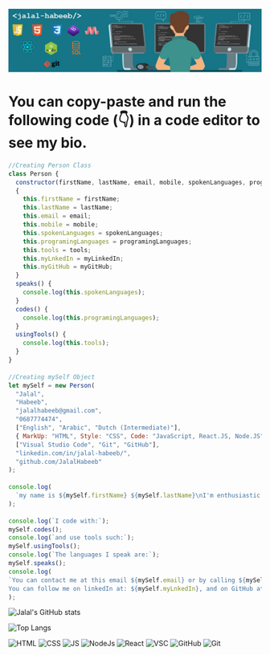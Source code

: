 ![Header](https://github.com/JalalHabeeb/jalalhabeeb/blob/main/githubrepo.jpg "Jalal Habeeb")
# You can copy-paste and run the following code (👇) in a code editor to see my bio.
```js
//Creating Person Class
class Person {
  constructor(firstName, lastName, email, mobile, spokenLanguages, programingLanguages, tools, myLinkedIn, myGitHub);
  {
    this.firstName = firstName;
    this.lastName = lastName;
    this.email = email;
    this.mobile = mobile;
    this.spokenLanguages = spokenLanguages;
    this.programingLanguages = programingLanguages;
    this.tools = tools;
    this.myLnkedIn = myLinkedIn;
    this.myGitHub = myGitHub;
  }
  speaks() {
    console.log(this.spokenLanguages);
  }
  codes() {
    console.log(this.programingLanguages);
  }
  usingTools() {
    console.log(this.tools);
  }
}

//Creating mySelf Object
let mySelf = new Person(
  "Jalal",
  "Habeeb",
  "jalalhabeeb@gmail.com",
  "0687774474",
  ["English", "Arabic", "Dutch (Intermediate)"],
  { MarkUp: "HTML", Style: "CSS", Code: "JavaScript, React.JS, Node.JS" },
  ["Visual Studio Code", "Git", "GitHub"],
  "linkedin.com/in/jalal-habeeb/",
  "github.com/JalalHabeeb"
);

console.log(
  `my name is ${mySelf.firstName} ${mySelf.lastName}\nI'm enthusiastic and always-learning full-stack web developer. `
);

console.log(`I code with:`);
mySelf.codes();
console.log(`and use tools such:`);
mySelf.usingTools();
console.log(`The languages I speak are:`);
mySelf.speaks();
console.log(
`You can contact me at this email ${mySelf.email} or by calling ${mySelf.mobile}.
You can follow me on linkedIn at: ${mySelf.myLnkedIn}, and on GitHub at: ${mySelf.myGitHub}.`
);
```
![Jalal's GitHub stats](https://github-readme-stats.vercel.app/api?username=jalalhabeeb&show_icons=true&theme=tokyonight&card_width=1209&title_color=ffffff&text_color=32ABDA&icon_color=E44F25&line_height=30&text_bold=true&ring_color=ffd300)

![Top Langs](https://github-readme-stats.vercel.app/api/top-langs/?username=jalalhabeeb&theme=tokyonight&card_width=1209&title_color=ffffff&text_color=32ABDA&line_height=30)

![HTML](https://img.shields.io/badge/MarkUp-HTML-critical?style=plastic&logo=html5) ![CSS](https://img.shields.io/badge/Style-CSS-informational?style=plastic&logo=css3&logoColor=blue) ![JS](https://img.shields.io/badge/Code-JavaScript-yellow?style=plastic&logo=javascript) ![NodeJs](https://img.shields.io/badge/Code-Node.JS-green?style=plastic&logo=nodedotjs) ![React](https://img.shields.io/badge/Code-React-blue?style=plastic&logo=react) ![VSC](https://img.shields.io/badge/Tool-VSCode-blueviolet?style=plastic&logo=visualstudiocode&logoColor=blueviolet) ![GitHub](https://img.shields.io/badge/Tool-GitHub-7a7a7a?style=plastic&logo=github) ![Git](https://img.shields.io/badge/Tool-$git-7a7a7a?style=plastic&logo=git)
